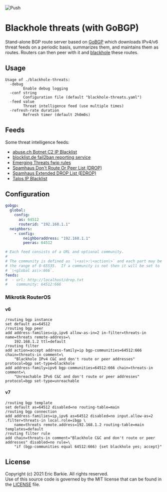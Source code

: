 ![Push](https://github.com/ebarkie/blackhole-threats/workflows/Push/badge.svg)

# Blackhole threats (with GoBGP)

Stand-alone BGP route server based on [GoBGP](https://github.com/osrg/gobgp)
which downloads IPv4/v6 threat feeds on a periodic basis, summarizes them, and
maintains them as routes.  Routers can then peer with it and
[blackhole](https://en.wikipedia.org/wiki/Black_hole_(networking)) these routes.

## Usage

```
Usage of ./blackhole-threats:
  -debug
    	Enable debug logging
  -conf string
    	Configuration file (default "blackhole-threats.yaml")
  -feed value
    	Threat intelligence feed (use multiple times)
  -refresh-rate duration
    	Refresh timer (default 2h0m0s)
```

## Feeds

Some threat intelligence feeds:
- [abuse.ch Botnet C2 IP Blacklist](https://sslbl.abuse.ch/blacklist/sslipblacklist.txt)
- [blocklist.de fail2ban reporting service](https://lists.blocklist.de/lists/all.txt)
- [Emerging Threats fwip rules](https://rules.emergingthreats.net/fwrules/emerging-Block-IPs.txt)
- [Spamhaus Don't Route Or Peer List (DROP)](https://www.spamhaus.org/drop/drop.txt)
- [Spamhaus Extended DROP List (EDROP)](https://www.spamhaus.org/drop/edrop.txt)
- [Talos IP Blacklist](https://www.talosintelligence.com/documents/ip-blacklist)

## Configuration

```yaml
gobgp:
  global:
    config:
      as: 64512
      routerid: "192.168.1.1"
  neighbors:
    - config:
        neighboraddress: "192.168.1.1"
        peeras: 64512

# Each feed consists of a URL and optional community.
#
# The community is defined as `\<as\>:\<action\>` and each part may be in
# the range of 0-65535.  If a community is not then it will be set to
# `\<global as\>:666`.
feeds:
#  - url: http://localhost/drop.txt
#    community: 64512:666
```

### Mikrotik RouterOS

#### v6

```
/routing bgp instance
set default as=64512
/routing bgp peer
add address-families=ip,ipv6 allow-as-in=2 in-filter=threats-in name=threats remote-address=\
    192.168.1.2 ttl=default
/routing filter
add action=accept address-family=ip bgp-communities=64512:666 chain=threats-in comment=\
    "Blackhole IPv4 C&C and don't route or peer addresses" protocol=bgp set-type=blackhole
add address-family=ipv6 bgp-communities=64512:666 chain=threats-in comment=\
    "Unreachable IPv6 C&C and don't route or peer addresses" protocol=bgp set-type=unreachable
```

#### v7

```
/routing bgp template
set default as=64512 disabled=no routing-table=main
/routing bgp connection
add address-families=ip,ipv6 as=64512 disabled=no input.allow-as=2 .filter=threats-in local.role=ibgp \
    name=threats remote.address=192.168.1.2 routing-table=main templates=default
/routing filter rule
add chain=threats-in comment="Blackhole C&C and don't route or peer addresses" disabled=no rule=\
    "if (bgp-communities equal 64512:666) {set blackhole yes; accept}"
```

## License

Copyright (c) 2021 Eric Barkie. All rights reserved.  
Use of this source code is governed by the MIT license
that can be found in the [LICENSE](LICENSE) file.
